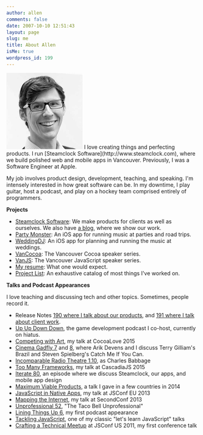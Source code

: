 ```yaml
---
author: allen
comments: false
date: 2007-10-10 12:51:43
layout: page
slug: me
title: About Allen
isMe: true
wordpress_id: 199
---
```


<img src='/images/allen-pike-2014.jpg' style='width: 200px;' class='side'>
I love creating things and perfecting products. I run [Steamclock Software](http://www.steamclock.com), where we build polished web and mobile apps in Vancouver. Previously, I was a Software Engineer at Apple.

My job involves product design, development, teaching, and speaking. I'm intensely interested in how great software can be. In my downtime, I play guitar, host a podcast, and play on a hockey team comprised entirely of programmers.

**Projects**

* [Steamclock Software](http://www.steamclock.com/): We make products for clients as well as ourselves. We also have [a blog](http://www.steamclock.com/blog/), where we show our work.
* [Party Monster](http://www.steamclock.com/partymonster/): An iOS app for running music at parties and road trips.
* [WeddingDJ](http://www.steamclock.com/weddingdj/): An iOS app for planning and running the music at weddings.
* [VanCocoa](http://www.vancocoa.com/): The Vancouver Cocoa speaker series.
* [VanJS](http://www.vanjs.com/): The Vancouver JavaScript speaker series.
* [My resume](/resume/): What one would expect.
* [Project List](/projects/): An exhaustive catalog of most things I've worked on.

**Talks and Podcast Appearances**

I love teaching and discussing tech and other topics. Sometimes, people record it.

* Release Notes [190 where I talk about our products](https://releasenotes.tv/190-allen-pike-part-1/), and [ 191 where I talk about client work](https://releasenotes.tv/191-allen-pike-part-2/).
* [Up Up Down Down](http://upup.fm), the game development podcast I co-host, currently on hiatus.
* [Competing with Art](https://vimeo.com/153679708), my talk at CocoaLove 2015
* [Cinema Gadfly 7](http://cinemagadfly.com/podcast/s1e7.html) and [8](http://cinemagadfly.com/podcast/s1e8.html), where Arik Devens and I discuss Terry Gilliam's Brazil and Steven Spielberg's Catch Me If You Can.
* [Incomparable Radio Theatre 1.10](https://www.theincomparable.com/radio/1.10/index.php), as Charles Babbage
* [Too Many Frameworks](http://2015.cascadiajs.com/speakers/allen-pike), my talk at CascadiaJS 2015
* [Iterate 80](http://www.imore.com/iterate-80-allen-pike-party-monster), an episode where we discuss Steamclock, our apps, and mobile app design
* [Maximum Viable Products](http://www.allenpike.com/2015/maximum-viable-at-cingleton/), a talk I gave in a few countries in 2014
* [JavaScript in Native Apps](https://www.youtube.com/watch?v=5LUkHss6CAw), my talk at JSConf EU 2013
* [Mapping the Internet](http://www.steamclock.com/blog/2013/03/mapping-the-internet/), my talk at SecondConf 2013
* [Unprofessional 52](http://unprofesh.com/blog/2013/8/8/52-the-taco-bell-unprofessional-allen-pike), "The Taco Bell Unprofessional"
* [Lining Things Up 6](http://liningthingsup.com/#06-Allen-Pike), my first podcast appearance
* [Tackling JavaScript](http://wordpress.tv/2011/10/08/allen-pike-tackling-javascript/), one of my classic "let's learn JavaScript" talks
* [Crafting a Technical Meetup](http://www.allenpike.com/2011/video-making-a-js-meetup-blow-minds/) at JSConf US 2011, my first conference talk

